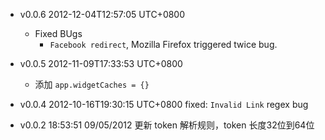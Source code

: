 * v0.0.6 2012-12-04T12:57:05 UTC+0800
  - Fixed BUgs
    * `Facebook redirect`, Mozilla Firefox triggered twice bug.

* v0.0.5 2012-11-09T17:33:53 UTC+0800
  * 添加 `app.widgetCaches = {}`

* v0.0.4 2012-10-16T19:30:15 UTC+0800
  fixed: `Invalid Link` regex bug

* v0.0.2 18:53:51 09/05/2012
  更新 token 解析规则，token 长度32位到64位
